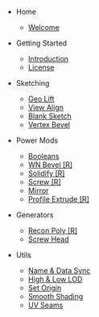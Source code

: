 - Home
    
    - [Welcome](/)

- Getting Started

    - [Introduction](getting-started/introduction.md)
    - [License](getting-started/license.md)

- Sketching

    - [Geo Lift](sketching/geo-lift.md)
    - [View Align](sketching/view-align.md)
    - [Blank Sketch](sketching/blank-sketch.md)
    - [Vertex Bevel](sketching/vertex-bevel.md)

- Power Mods

    - [Booleans](power-mods/booleans.md)
    - [WN Bevel [R]](power-mods/wn-bevel.md)
    - [Solidify [R]](power-mods/solidify.md)
    - [Screw [R]](power-mods/screw.md)
    - [Mirror](power-mods/mirror.md)
    - [Profile Extrude [R]](power-mods/profile-extrude.md)

- Generators

    - [Recon Poly [R]](generators/recon-poly.md)
    - [Screw Head](generators/screw-head.md)

- Utils

    - [Name & Data Sync](utils/name-and-data-sync.md)
    - [High & Low LOD](utils/high-and-low-lod.md)
    - [Set Origin](utils/set-origin.md)
    - [Smooth Shading](utils/smooth-shading.md)
    - [UV Seams](utils/uv-seams.md)